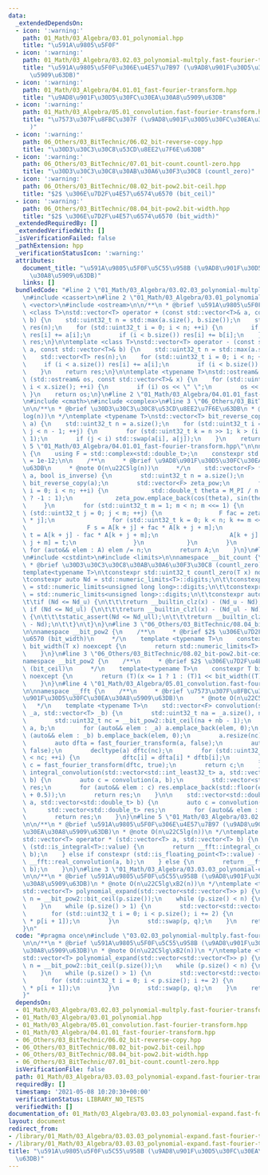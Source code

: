 ```yaml
---
data:
  _extendedDependsOn:
  - icon: ':warning:'
    path: 01_Math/03_Algebra/03.01_polynomial.hpp
    title: "\u591A\u9805\u5F0F"
  - icon: ':warning:'
    path: 01_Math/03_Algebra/03.02.03_polynomial-multply.fast-fourier-transform.hpp
    title: "\u591A\u9805\u5F0F\u306E\u4E57\u7B97 (\u9AD8\u901F\u30D5\u30FC\u30EA\u30A8\
      \u5909\u63DB)"
  - icon: ':warning:'
    path: 01_Math/03_Algebra/04.01.01_fast-fourier-transform.hpp
    title: "\u9AD8\u901F\u30D5\u30FC\u30EA\u30A8\u5909\u63DB"
  - icon: ':warning:'
    path: 01_Math/03_Algebra/05.01_convolution.fast-fourier-transform.hpp
    title: "\u7573\u307F\u8FBC\u307F (\u9AD8\u901F\u30D5\u30FC\u30EA\u30A8\u5909\u63DB\
      )"
  - icon: ':warning:'
    path: 06_Others/03_BitTechnic/06.02_bit-reverse-copy.hpp
    title: "\u30D3\u30C3\u30C8\u53CD\u8EE2\u7F6E\u63DB"
  - icon: ':warning:'
    path: 06_Others/03_BitTechnic/07.01_bit-count.countl-zero.hpp
    title: "\u30D3\u30C3\u30C8\u30AB\u30A6\u30F3\u30C8 (countl_zero)"
  - icon: ':warning:'
    path: 06_Others/03_BitTechnic/08.02_bit-pow2.bit-ceil.hpp
    title: "$2$ \u306E\u7D2F\u4E57\u6574\u6570 (bit_ceil)"
  - icon: ':warning:'
    path: 06_Others/03_BitTechnic/08.04_bit-pow2.bit-width.hpp
    title: "$2$ \u306E\u7D2F\u4E57\u6574\u6570 (bit_width)"
  _extendedRequiredBy: []
  _extendedVerifiedWith: []
  _isVerificationFailed: false
  _pathExtension: hpp
  _verificationStatusIcon: ':warning:'
  attributes:
    document_title: "\u591A\u9805\u5F0F\u5C55\u958B (\u9AD8\u901F\u30D5\u30FC\u30EA\
      \u30A8\u5909\u63DB)"
    links: []
  bundledCode: "#line 2 \"01_Math/03_Algebra/03.02.03_polynomial-multply.fast-fourier-transform.hpp\"\
    \n#include <cassert>\n#line 2 \"01_Math/03_Algebra/03.01_polynomial.hpp\"\n#include\
    \ <vector>\n#include <ostream>\n\n/**\n * @brief \u591A\u9805\u5F0F\n */\ntemplate\
    \ <class T>\nstd::vector<T> operator + (const std::vector<T>& a, const std::vector<T>&\
    \ b) {\n    std::uint32_t n = std::max(a.size(), b.size());\n    std::vector<T>\
    \ res(n);\n    for (std::uint32_t i = 0; i < n; ++i) {\n        if (i < a.size())\
    \ res[i] += a[i];\n        if (i < b.size()) res[i] += b[i];\n    }\n    return\
    \ res;\n}\n\ntemplate <class T>\nstd::vector<T> operator - (const std::vector<T>&\
    \ a, const std::vector<T>& b) {\n    std::uint32_t n = std::max(a.size(), b.size());\n\
    \    std::vector<T> res(n);\n    for (std::uint32_t i = 0; i < n; ++i) {\n   \
    \     if (i < a.size()) res[i] += a[i];\n        if (i < b.size()) res[i] -= b[i];\n\
    \    }\n    return res;\n}\n\ntemplate <typename T>\nstd::ostream& operator <<\
    \ (std::ostream& os, const std::vector<T>& x) {\n    for (std::uint32_t i = 0;\
    \ i < x.size(); ++i) {\n        if (i) os << \" \";\n        os << x[i];\n   \
    \ }\n    return os;\n}\n#line 2 \"01_Math/03_Algebra/04.01.01_fast-fourier-transform.hpp\"\
    \n#include <cmath>\n#include <complex>\n#line 3 \"06_Others/03_BitTechnic/06.02_bit-reverse-copy.hpp\"\
    \n\n/**\n * @brief \u30D3\u30C3\u30C8\u53CD\u8EE2\u7F6E\u63DB\n * @note O(n\u22C5\
    log(n))\n */\ntemplate <typename T>\nstd::vector<T> bit_reverse_copy(std::vector<T>\
    \ a) {\n    std::uint32_t n = a.size();\n    for (std::uint32_t i = 0, j = 1;\
    \ j < n - 1; ++j) {\n        for (std::uint32_t k = n >> 1; k > (i ^= k); k >>=\
    \ 1);\n        if (j < i) std::swap(a[i], a[j]);\n    }\n    return a;\n}\n#line\
    \ 5 \"01_Math/03_Algebra/04.01.01_fast-fourier-transform.hpp\"\n\nnamespace __fft\
    \ {\n    using F = std::complex<std::double_t>;\n    constexpr std::double_t EPS\
    \ = 1e-12;\n\n    /**\n     * @brief \u9AD8\u901F\u30D5\u30FC\u30EA\u30A8\u5909\
    \u63DB\n     * @note O(n\u22C5lg(n))\n     */\n    std::vector<F> fast_fourier_transform(std::vector<F>\
    \ a, bool is_inverse) {\n        std::uint32_t n = a.size();\n        auto A =\
    \ bit_reverse_copy(a);\n        std::vector<F> zeta_pow;\n        for (std::uint32_t\
    \ i = 0; i < n; ++i) {\n            std::double_t theta = M_PI / n * i * (is_inverse\
    \ ? -1 : 1);\n            zeta_pow.emplace_back(cos(theta), sin(theta));\n   \
    \     }\n        for (std::uint32_t m = 1; m < n; m <<= 1) {\n            for\
    \ (std::uint32_t j = 0; j < m; ++j) {\n                F fac = zeta_pow[n / m\
    \ * j];\n                for (std::uint32_t k = 0; k < n; k += m << 1) {\n   \
    \                 F s = A[k + j] + fac * A[k + j + m];\n                    F\
    \ t = A[k + j] - fac * A[k + j + m];\n                    A[k + j] = s; A[k +\
    \ j + m] = t;\n                }\n            }\n        }\n        if (is_inverse)\
    \ for (auto&& elem : A) elem /= n;\n        return A;\n    }\n}\n#line 2 \"06_Others/03_BitTechnic/07.01_bit-count.countl-zero.hpp\"\
    \n#include <cstdint>\n#include <limits>\n\nnamespace __bit_count {\n\t/**\n\t\
    \ * @brief \u30D3\u30C3\u30C8\u30AB\u30A6\u30F3\u30C8 (countl_zero)\n\t */\n\t\
    template<typename T>\n\tconstexpr std::uint32_t countl_zero(T x) noexcept {\n\t\
    \tconstexpr auto Nd = std::numeric_limits<T>::digits;\n\t\tconstexpr auto Nd_ull\
    \ = std::numeric_limits<unsigned long long>::digits;\n\t\tconstexpr auto Nd_ul\
    \ = std::numeric_limits<unsigned long>::digits;\n\t\tconstexpr auto Nd_u = std::numeric_limits<unsigned>::digits;\n\
    \t\tif (Nd <= Nd_u) {\n\t\t\treturn __builtin_clz(x) - (Nd_u - Nd);\n\t\t} else\
    \ if (Nd <= Nd_ul) {\n\t\t\treturn __builtin_clzl(x) - (Nd_ul - Nd);\n\t\t} else\
    \ {\n\t\t\tstatic_assert(Nd <= Nd_ull);\n\t\t\treturn __builtin_clzll(x) - (Nd_ull\
    \ - Nd);\n\t\t}\n\t}\n}\n#line 3 \"06_Others/03_BitTechnic/08.04_bit-pow2.bit-width.hpp\"\
    \n\nnamespace __bit_pow2 {\n    /**\n     * @brief $2$ \u306E\u7D2F\u4E57\u6574\
    \u6570 (bit_width)\n     */\n    template <typename T>\n    constexpr std::uint32_t\
    \ bit_width(T x) noexcept {\n        return std::numeric_limits<T>::digits - __bit_count::countl_zero(x);\n\
    \    }\n}\n#line 3 \"06_Others/03_BitTechnic/08.02_bit-pow2.bit-ceil.hpp\"\n\n\
    namespace __bit_pow2 {\n    /**\n     * @brief $2$ \u306E\u7D2F\u4E57\u6574\u6570\
    \ (bit_ceil)\n     */\n    template<typename T>\n    constexpr T bit_ceil(T x)\
    \ noexcept {\n        return (T)(x <= 1 ? 1 : (T)1 << bit_width((T)(x - 1)));\n\
    \    }\n}\n#line 4 \"01_Math/03_Algebra/05.01_convolution.fast-fourier-transform.hpp\"\
    \n\nnamespace __fft {\n    /**\n     * @brief \u7573\u307F\u8FBC\u307F (\u9AD8\
    \u901F\u30D5\u30FC\u30EA\u30A8\u5909\u63DB)\n     * @note O(n\u22C5lg(n))\n  \
    \   */\n    template <typename T>\n    std::vector<F> convolution(std::vector<T>\
    \ _a, std::vector<T> _b) {\n        std::uint32_t na = _a.size(), nb = _b.size();\n\
    \        std::uint32_t nc = __bit_pow2::bit_ceil(na + nb - 1);\n        std::vector<F>\
    \ a, b;\n        for (auto&& elem : _a) a.emplace_back(elem, 0);\n        for\
    \ (auto&& elem : _b) b.emplace_back(elem, 0);\n        a.resize(nc); b.resize(nc);\n\
    \        auto dfta = fast_fourier_transform(a, false);\n        auto dftb = fast_fourier_transform(b,\
    \ false);\n        decltype(a) dftc(nc);\n        for (std::uint32_t i = 0; i\
    \ < nc; ++i) {\n            dftc[i] = dfta[i] * dftb[i];\n        }\n        auto\
    \ c = fast_fourier_transform(dftc, true);\n        return c;\n    }\n\n    std::vector<std::int64_t>\
    \ integral_convolution(std::vector<std::int_least32_t> a, std::vector<std::int_least32_t>\
    \ b) {\n        auto c = convolution(a, b);\n        std::vector<std::int64_t>\
    \ res;\n        for (auto&& elem : c) res.emplace_back(std::floor(elem.real()\
    \ + 0.5));\n        return res;\n    }\n\n    std::vector<std::double_t> real_convolution(std::vector<std::double_t>\
    \ a, std::vector<std::double_t> b) {\n        auto c = convolution(a, b);\n  \
    \      std::vector<std::double_t> res;\n        for (auto&& elem : c) res.emplace_back(elem.real());\n\
    \        return res;\n    }\n}\n#line 5 \"01_Math/03_Algebra/03.02.03_polynomial-multply.fast-fourier-transform.hpp\"\
    \n\n/**\n * @brief \u591A\u9805\u5F0F\u306E\u4E57\u7B97 (\u9AD8\u901F\u30D5\u30FC\
    \u30EA\u30A8\u5909\u63DB)\n * @note O(n\u22C5lg(n))\n */\ntemplate <typename T>\n\
    std::vector<T> operator * (std::vector<T> a, std::vector<T> b) {\n    if constexpr\
    \ (std::is_integral<T>::value) {\n        return __fft::integral_convolution(a,\
    \ b);\n    } else if constexpr (std::is_floating_point<T>::value) {\n        return\
    \ __fft::real_convolution(a, b);\n    } else {\n        return __fft::convolution(a,\
    \ b);\n    }\n}\n#line 3 \"01_Math/03_Algebra/03.03.03_polynomial-expand.fast-fourier-transform.hpp\"\
    \n\n/**\n * @brief \u591A\u9805\u5F0F\u5C55\u958B (\u9AD8\u901F\u30D5\u30FC\u30EA\
    \u30A8\u5909\u63DB)\n * @note O(n\u22C5lg\xB2(n))\n */\ntemplate <typename T>\n\
    std::vector<T> polynomial_expand(std::vector<std::vector<T>> p) {\n    std::uint32_t\
    \ n = __bit_pow2::bit_ceil(p.size());\n    while (p.size() < n) {\n        p.emplace_back(std::vector<T>{1});\n\
    \    }\n    while (p.size() > 1) {\n        std::vector<std::vector<T>> q;\n \
    \       for (std::uint32_t i = 0; i < p.size(); i += 2) {\n            q.emplace_back(p[i]\
    \ * p[i + 1]);\n        }\n        std::swap(p, q);\n    }\n    return p.front();\n\
    }\n"
  code: "#pragma once\n#include \"03.02.03_polynomial-multply.fast-fourier-transform.hpp\"\
    \n\n/**\n * @brief \u591A\u9805\u5F0F\u5C55\u958B (\u9AD8\u901F\u30D5\u30FC\u30EA\
    \u30A8\u5909\u63DB)\n * @note O(n\u22C5lg\xB2(n))\n */\ntemplate <typename T>\n\
    std::vector<T> polynomial_expand(std::vector<std::vector<T>> p) {\n    std::uint32_t\
    \ n = __bit_pow2::bit_ceil(p.size());\n    while (p.size() < n) {\n        p.emplace_back(std::vector<T>{1});\n\
    \    }\n    while (p.size() > 1) {\n        std::vector<std::vector<T>> q;\n \
    \       for (std::uint32_t i = 0; i < p.size(); i += 2) {\n            q.emplace_back(p[i]\
    \ * p[i + 1]);\n        }\n        std::swap(p, q);\n    }\n    return p.front();\n\
    }"
  dependsOn:
  - 01_Math/03_Algebra/03.02.03_polynomial-multply.fast-fourier-transform.hpp
  - 01_Math/03_Algebra/03.01_polynomial.hpp
  - 01_Math/03_Algebra/05.01_convolution.fast-fourier-transform.hpp
  - 01_Math/03_Algebra/04.01.01_fast-fourier-transform.hpp
  - 06_Others/03_BitTechnic/06.02_bit-reverse-copy.hpp
  - 06_Others/03_BitTechnic/08.02_bit-pow2.bit-ceil.hpp
  - 06_Others/03_BitTechnic/08.04_bit-pow2.bit-width.hpp
  - 06_Others/03_BitTechnic/07.01_bit-count.countl-zero.hpp
  isVerificationFile: false
  path: 01_Math/03_Algebra/03.03.03_polynomial-expand.fast-fourier-transform.hpp
  requiredBy: []
  timestamp: '2021-05-08 10:20:30+00:00'
  verificationStatus: LIBRARY_NO_TESTS
  verifiedWith: []
documentation_of: 01_Math/03_Algebra/03.03.03_polynomial-expand.fast-fourier-transform.hpp
layout: document
redirect_from:
- /library/01_Math/03_Algebra/03.03.03_polynomial-expand.fast-fourier-transform.hpp
- /library/01_Math/03_Algebra/03.03.03_polynomial-expand.fast-fourier-transform.hpp.html
title: "\u591A\u9805\u5F0F\u5C55\u958B (\u9AD8\u901F\u30D5\u30FC\u30EA\u30A8\u5909\
  \u63DB)"
---
```

